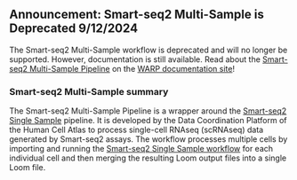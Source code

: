 ## Announcement: Smart-seq2 Multi-Sample is Deprecated 9/12/2024

The Smart-seq2 Multi-Sample workflow is deprecated and will no longer be supported. However, documentation is still available. Read about the [Smart-seq2 Multi-Sample Pipeline](https://broadinstitute.github.io/warp/docs/Pipelines/Smart-seq2_Multi_Sample_Pipeline/README) on the [WARP documentation site](https://broadinstitute.github.io/warp/)!


### Smart-seq2 Multi-Sample summary

The Smart-seq2 Multi-Sample Pipeline is a wrapper around the [Smart-seq2 Single Sample](https://github.com/broadinstitute/warp/blob/master/pipelines/skylab/smartseq2_single_sample) pipeline. It is developed by the Data Coordination Platform of the Human Cell Atlas to process single-cell RNAseq (scRNAseq) data generated by Smart-seq2 assays. The workflow processes multiple cells by importing and running the [Smart-seq2 Single Sample workflow](https://github.com/broadinstitute/warp/blob/master/pipelines/skylab/smartseq2_single_sample/SmartSeq2SingleSample.wdl) for each individual cell and then merging the resulting Loom output files into a single Loom file. 